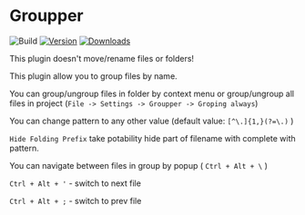 # Groupper

![Build](https://github.com/edejin/Groupper/workflows/Build/badge.svg)
[![Version](https://img.shields.io/jetbrains/plugin/v/ua.in.dej.groupper.svg)](https://plugins.jetbrains.com/plugin/ua.in.dej.groupper)
[![Downloads](https://img.shields.io/jetbrains/plugin/d/ua.in.dej.groupper.svg)](https://plugins.jetbrains.com/plugin/ua.in.dej.groupper)

<!-- Plugin description -->
This plugin doesn't move/rename files or folders!

This plugin allow you to group files by name.

You can group/ungroup files in folder by context menu or group/ungroup all files in project (`File -> Settings -> Groupper -> Groping always`)

You can change pattern to any other value (default value: `[^\.]{1,}(?=\.)` )

`Hide Folding Prefix` take potability hide part of filename with complete with pattern.

You can navigate between files in group by popup ( `Ctrl + Alt + \` )

`Ctrl + Alt + '` - switch to next file

`Ctrl + Alt + ;` - switch to prev file

<!-- Plugin description end -->
